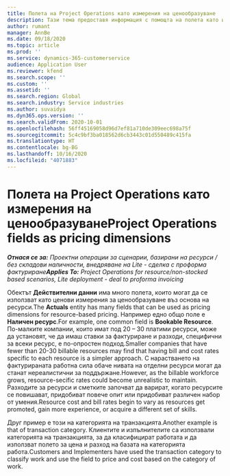```yaml
---
title: Полета на Project Operations като измерения на ценообразуване
description: Тази тема предоставя информация с помощта на полета като измерения на ценообразуване в Dynamics 365 Project Operations.
author: rumant
manager: AnnBe
ms.date: 09/18/2020
ms.topic: article
ms.prod: ''
ms.service: dynamics-365-customerservice
audience: Application User
ms.reviewer: kfend
ms.search.scope: ''
ms.custom: ''
ms.assetid: ''
ms.search.region: Global
ms.search.industry: Service industries
ms.author: suvaidya
ms.dyn365.ops.version: ''
ms.search.validFrom: 2020-10-01
ms.openlocfilehash: 56ff45169058d96d7ef81a710de309eec698a75f
ms.sourcegitcommit: 5c4c9bf3ba018562d6cb3443c01d550489c415fa
ms.translationtype: HT
ms.contentlocale: bg-BG
ms.lasthandoff: 10/16/2020
ms.locfileid: "4071883"
---
```

# <a name="project-operations-fields-as-pricing-dimensions"></a><span data-ttu-id="73ded-103">Полета на Project Operations като измерения на ценообразуване</span><span class="sxs-lookup"><span data-stu-id="73ded-103">Project Operations fields as pricing dimensions</span></span>

<span data-ttu-id="73ded-104">_**Отнася се за:** Проектни операции за сценарии, базирани на ресурси / без складови наличности, внедряване на Lite - сделка с проформа фактуриране_</span><span class="sxs-lookup"><span data-stu-id="73ded-104">_**Applies To:** Project Operations for resource/non-stocked based scenarios, Lite deployment - deal to proforma invoicing_</span></span>

<span data-ttu-id="73ded-105">Обектът **Действителни данни** има много полета, които могат да се използват като ценови измерения за ценообразуване въз основа на ресурси.</span><span class="sxs-lookup"><span data-stu-id="73ded-105">The **Actuals** entity has many fields that can be used as pricing dimensions for resource-based pricing.</span></span> <span data-ttu-id="73ded-106">Например едно общо поле е **Наличен ресурс**.</span><span class="sxs-lookup"><span data-stu-id="73ded-106">For example, one common field is **Bookable Resource**.</span></span> <span data-ttu-id="73ded-107">По-малките компании, които имат под 20 – 30 платими ресурси, може да установят, че да имаш ставки за фактуриране и разходи, специфични за всеки ресурс, е по-опростен подход.</span><span class="sxs-lookup"><span data-stu-id="73ded-107">Smaller companies that have fewer than 20-30 billable resources may find that having bill and cost rates specific to each resource is a simpler approach.</span></span> <span data-ttu-id="73ded-108">С нарастването на фактурираната работна сила обаче нивата на отделни ресурси могат да станат нереалистични за поддържане.</span><span class="sxs-lookup"><span data-stu-id="73ded-108">However, as the billable workforce grows, resource-secific rates could become unrealistic to maintain.</span></span> <span data-ttu-id="73ded-109">Разходите за ресурси и сметките започват да варират, когато ресурсите се повишават, придобиват повече опит или придобиват различен набор от умения.</span><span class="sxs-lookup"><span data-stu-id="73ded-109">Resource cost and bill rates begin to vary as resources get promoted, gain more experience, or acquire a different set of skills.</span></span> 

<span data-ttu-id="73ded-110">Друг пример е този на категорията на транзакцията.</span><span class="sxs-lookup"><span data-stu-id="73ded-110">Another example is that of transaction category.</span></span> <span data-ttu-id="73ded-111">Клиентите и изпълнителите са използвали категорията на транзакцията, за да класифицират работата и да използват полето за цена и разход на базата на категорията работа.</span><span class="sxs-lookup"><span data-stu-id="73ded-111">Customers and Implementers have used the transaction category to classify work and use the field to price and cost based on the category of work.</span></span>
